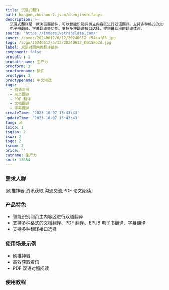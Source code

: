 ```yaml
---
title: 沉浸式翻译
path: bangongzhushou-7.json/chenjinshifanyi
description: >-
  沉浸式翻译是一款浏览器插件，可以智能识别网页主内容区进行双语翻译。支持多种格式的文档翻译、PDF 翻译、EPUB
  电子书翻译、字幕翻译等功能。支持多种翻译接口选择，提供最丝滑的翻译体验。
source: 'https://immersivetranslate.com/'
cover: /cover/20240612/6/12/20240612_f54caf08.jpg
logo: /logo/20240612/6/12/20240612_60158b2d.jpg
label: 双语对照网页翻译插件
component: false
procattr: 1
procattrname: 生产力
procform: 3
procformname: 插件
proctype: 3
proctypename: 中文精选
tags:
  - 双语对照
  - 网页翻译
  - PDF 翻译
  - 文档翻译
  - 字幕翻译
createTime: '2023-10-07 15:43:43'
updateTime: '2023-10-07 15:43:43'
lang: zh
isicp: 1
isqian: 2
iswx: 2
isqq: 2
iscom: 2
price: ''
catname: 生产力
sort: 13684
---
```




### 需求人群
[刷推神器,资讯获取,沟通交流,PDF 论文阅读]

### 产品特色
- 智能识别网页主内容区进行双语翻译
- 支持多种格式的文档翻译、PDF 翻译、EPUB 电子书翻译、字幕翻译
- 支持多种翻译接口选择

### 使用场景示例
- 刷推神器
- 高效获取资讯
- PDF 双语对照阅读

### 使用教程


  
